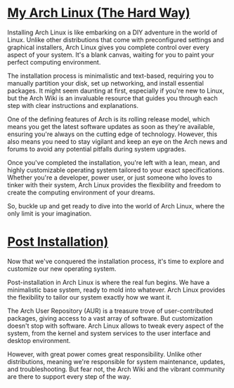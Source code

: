 # [My Arch Linux (The Hard Way)](/installation/MyArch.md)

Installing Arch Linux is like embarking on a DIY adventure in the world of Linux. Unlike other distributions that come with preconfigured settings and graphical installers, Arch Linux gives you complete control over every aspect of your system. It's a blank canvas, waiting for you to paint your perfect computing environment.

The installation process is minimalistic and text-based, requiring you to manually partition your disk, set up networking, and install essential packages. It might seem daunting at first, especially if you're new to Linux, but the Arch Wiki is an invaluable resource that guides you through each step with clear instructions and explanations.

One of the defining features of Arch is its rolling release model, which means you get the latest software updates as soon as they're available, ensuring you're always on the cutting edge of technology. However, this also means you need to stay vigilant and keep an eye on the Arch news and forums to avoid any potential pitfalls during system upgrades.

Once you've completed the installation, you're left with a lean, mean, and highly customizable operating system tailored to your exact specifications. Whether you're a developer, power user, or just someone who loves to tinker with their system, Arch Linux provides the flexibility and freedom to create the computing environment of your dreams.

So, buckle up and get ready to dive into the world of Arch Linux, where the only limit is your imagination.

# [Post Installation)](/installation/post-installation.md)

Now that we've conquered the installation process, it's time to explore and customize our new operating system.

Post-installation in Arch Linux is where the real fun begins. We have a minimalistic base system, ready to mold into whatever. Arch Linux provides the flexibility to tailor our system exactly how we want it.

The Arch User Repository (AUR) is a treasure trove of user-contributed packages, giving access to a vast array of software. But customization doesn't stop with software. Arch Linux allows to tweak every aspect of the system, from the kernel and system services to the user interface and desktop environment.

However, with great power comes great responsibility. Unlike other distributions, meaning we're responsible for system maintenance, updates, and troubleshooting. But fear not, the Arch Wiki and the vibrant community are there to support every step of the way.